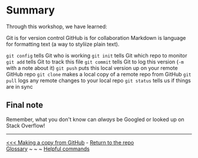 # Summary

Through this workshop, we have learned:

Git is for version control
GitHub is for collaboration
Markdown is language for formatting text (a way to styliize plain text).

`git config` tells Git who is working
`git init` tells Git which repo to monitor
`git add` tells Git to track this file
`git commit` tells Git to log this version (`-m` with a note about it)
`git push` puts this local version up on your remote GitHub repo
`git clone` makes a local copy of a remote repo from GitHub
`git pull` logs any remote changes to your local repo
`git status` tells us if things are in sync

## Final note
Remember, what you don't know can _always_ be Googled or looked up on Stack Overflow! 

___
[<<< Making a copy from GitHub](gitpull.md) - [Return to the repo](https://github.com/jentang/GitDRI)  
[Glossary](glossary.md) ~ ~ ~ [Helpful commands](helpfulcommands.md)